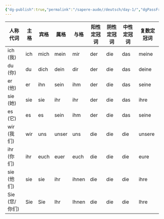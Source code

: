 ```yaml
---
{"dg-publish":true,"permalink":"/sapere-aude//deutsch/day-1/","dgPassFrontmatter":true}
---
```



| 人称代词   | 主格   | 宾格    | 属格     | 与格    | 阳性定冠词 | 阴性定冠词 | 中性定冠词 | 复数定冠词 |
|------------|--------|---------|----------|---------|-------------|-------------|-------------|------------|
| ich (我)   | ich    | mich    | mein     | mir     | der         | die         | das         | meine      |
| du (你)    | du     | dich    | dein     | dir     | der         | die         | das         | deine      |
| er (他)    | er     | ihn     | sein     | ihm     | der         | die         | das         | seine      |
| sie (她)   | sie    | sie     | ihr      | ihr     | der         | die         | das         | ihre       |
| es (它)    | es     | es      | sein     | ihm     | der         | die         | das         | seine      |
| wir (我们) | wir    | uns     | unser    | uns     | die         | die         | die         | unsere     |
| ihr (你们) | ihr    | euch    | euer     | euch    | die         | die         | die         | eure       |
| sie (他们) | sie    | sie     | ihr      | ihnen   | die         | die         | die         | ihre       |
| Sie (您/你们)| Sie   | Sie     | Ihr      | Ihnen   | die         | die         | die         | Ihre       |

